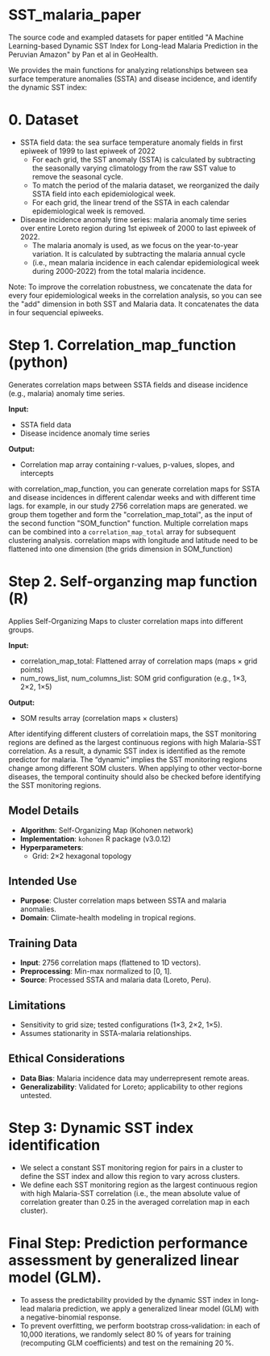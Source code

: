 # SST_malaria_paper
The source code and exampled datasets for paper entitled "A Machine Learning-based Dynamic SST Index for Long-lead Malaria Prediction in the Peruvian Amazon" by Pan et al in GeoHealth.

We provides the main functions for analyzing relationships between sea surface temperature anomalies (SSTA) and disease incidence, and identify the dynamic SST index:

# 0. Dataset
- SSTA field data: the sea surface temperature anomaly fields in first epiweek of 1999 to last epiweek of 2022
    - For each grid, the SST anomaly (SSTA) is calculated by subtracting the seasonally varying climatology from the raw SST value to remove the seasonal cycle. 
    - To match the period of the malaria dataset, we reorganized the daily SSTA field into each epidemiological week. 
    - For each grid, the linear trend of the SSTA in each calendar epidemiological week is removed. 
- Disease incidence anomaly time series: malaria anomaly time series over entire Loreto region during 1st epiweek of 2000 to last epiweek of 2022.
    - The malaria anomaly is used, as we focus on the year-to-year variation. It is calculated by subtracting the malaria annual cycle 
    - (i.e., mean malaria incidence in each calendar epidemiological week during 2000-2022) from the total malaria incidence.

Note: To improve the correlation robustness, we concatenate the data for every four epidemiological weeks in the correlation analysis, so you can see the "add" dimension in both SST and Malaria data. It concatenates the data in four sequencial epiweeks. 

# Step 1. Correlation_map_function (python)
Generates correlation maps between SSTA fields and disease incidence (e.g., malaria) anomaly time series.

**Input:**
- SSTA field data
- Disease incidence anomaly time series

**Output:**
- Correlation map array containing r-values, p-values, slopes, and intercepts

with correlation_map_function, you can generate correlation maps for SSTA and disease incidences in different calendar weeks and with different time lags.
for example, in our study 2756 correlation maps are generated. we group them together and form the "correlation_map_total", as the input of the second function "SOM_function" function.
Multiple correlation maps can be combined into a `correlation_map_total` array for subsequent clustering analysis.
correlation maps with longitude and latitude need to be flattened into one dimension (the grids dimension in SOM_function)

# Step 2. Self-organzing map function (R)
Applies Self-Organizing Maps to cluster correlation maps into different groups.

**Input:**
- correlation_map_total: Flattened array of correlation maps (maps × grid points)
- num_rows_list, num_columns_list: SOM grid configuration (e.g., 1×3, 2×2, 1×5)

**Output:**
- SOM results array (correlation maps × clusters)

After identifying different clusters of correlatioin maps, the SST monitoring regions are defined as the largest continuous regions with high Malaria-SST correlation. As a result, a dynamic SST index is identified as the remote predictor for malaria. The “dynamic” implies the SST monitoring regions change among different SOM clusters. When applying to other vector-borne diseases, the temporal continuity should also be checked before identifying the SST monitoring regions.

## Model Details
- **Algorithm**: Self-Organizing Map (Kohonen network)
- **Implementation**: `kohonen` R package (v3.0.12)
- **Hyperparameters**:  
  - Grid: 2×2 hexagonal topology
## Intended Use
- **Purpose**: Cluster correlation maps between SSTA and malaria anomalies.  
- **Domain**: Climate-health modeling in tropical regions.  

## Training Data
- **Input**: 2756 correlation maps (flattened to 1D vectors).  
- **Preprocessing**: Min-max normalized to [0, 1].  
- **Source**: Processed SSTA and malaria data (Loreto, Peru).  

## Limitations
- Sensitivity to grid size; tested configurations (1×3, 2×2, 1×5).  
- Assumes stationarity in SSTA-malaria relationships.  

## Ethical Considerations
- **Data Bias**: Malaria incidence data may underrepresent remote areas.  
- **Generalizability**: Validated for Loreto; applicability to other regions untested.

# Step 3: Dynamic SST index identification
- We select a constant SST monitoring region for pairs in a cluster to define the SST index and allow this region to vary across clusters.
- We define each SST monitoring region as the largest continuous region with high Malaria-SST correlation (i.e., the mean absolute value of correlation greater than 0.25 in the averaged correlation map in each cluster). 

# Final Step: Prediction performance assessment by generalized linear model (GLM). 
- To assess the predictability provided by the dynamic SST index in long-lead malaria prediction, we apply a generalized linear model (GLM) with a negative-binomial response.
- To prevent overfitting, we perform bootstrap cross‑validation: in each of 10,000 iterations, we randomly select 80 % of years for training (recomputing GLM coefficients) and test on the remaining 20 %.




